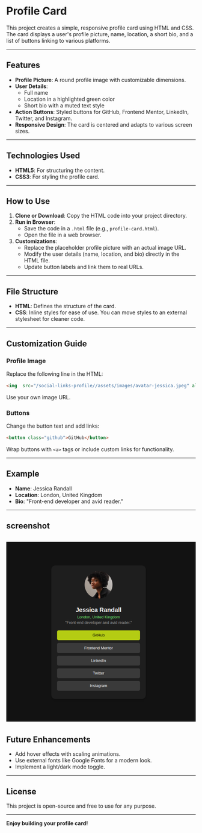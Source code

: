 # Profile Card

This project creates a simple, responsive profile card using HTML and CSS. The card displays a user's profile picture, name, location, a short bio, and a list of buttons linking to various platforms.

---

## Features

- **Profile Picture**: A round profile image with customizable dimensions.
- **User Details**:
  - Full name
  - Location in a highlighted green color
  - Short bio with a muted text style
- **Action Buttons**: Styled buttons for GitHub, Frontend Mentor, LinkedIn, Twitter, and Instagram.
- **Responsive Design**: The card is centered and adapts to various screen sizes.

---

## Technologies Used

- **HTML5**: For structuring the content.
- **CSS3**: For styling the profile card.

---

## How to Use

1. **Clone or Download**: Copy the HTML code into your project directory.
2. **Run in Browser**:
   - Save the code in a `.html` file (e.g., `profile-card.html`).
   - Open the file in a web browser.
3. **Customizations**:
   - Replace the placeholder profile picture with an actual image URL.
   - Modify the user details (name, location, and bio) directly in the HTML file.
   - Update button labels and link them to real URLs.

---

## File Structure

- **HTML**: Defines the structure of the card.
- **CSS**: Inline styles for ease of use. You can move styles to an external stylesheet for cleaner code.

---

## Customization Guide

### Profile Image
Replace the following line in the HTML:
```html
<img  src="/social-links-profile//assets/images/avatar-jessica.jpeg" alt="Profile Picture">
```
Use your own image URL.

### Buttons
Change the button text and add links:
```html
<button class="github">GitHub</button>
```
Wrap buttons with `<a>` tags or include custom links for functionality.

---

## Example
- **Name**: Jessica Randall
- **Location**: London, United Kingdom
- **Bio**: "Front-end developer and avid reader."

---

## screenshot
![Profile-Desktop](/social-links-profile//screenshot/profile-desktop.png)
---

## Future Enhancements
- Add hover effects with scaling animations.
- Use external fonts like Google Fonts for a modern look.
- Implement a light/dark mode toggle.

---

## License
This project is open-source and free to use for any purpose.

---

**Enjoy building your profile card!**

